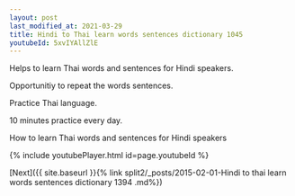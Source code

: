 ```yaml
---
layout: post
last_modified_at: 2021-03-29
title: Hindi to Thai learn words sentences dictionary 1045 
youtubeId: 5xvIYAllZlE
---
```

 
 
Helps to learn Thai words and sentences for Hindi speakers.

Opportunitiy to repeat the words sentences. 

Practice Thai language. 
 
10 minutes practice every day. 
 
How to learn Thai words and sentences for Hindi speakers 
 
{% include youtubePlayer.html id=page.youtubeId %}
 
 
[Next]({{ site.baseurl }}{% link  split2/_posts/2015-02-01-Hindi to thai learn words sentences dictionary 1394 .md%})
 
